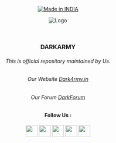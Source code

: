
  
  <p align=center>
  <a href="https://dark4rmy.in/"><img title="Made in INDIA" src="https://img.shields.io/badge/MADE%20IN-INDIA-SCRIPT?colorA=%23ff8100&colorB=%23017e40&colorC=%23ff0000&style=for-the-badge"></a>
  </p>
  
  <p align="center">
  <img src="https://github.com/D4RK-4RMY/DARKARMY/blob/main/darkarmylogo-removebg-preview%20(2).png" alt=" Logo" />
</p>

  <br>
  
  ### <p align="center"> DARKARMY <p align="center">
 
###### <p align="center">*This is official repository maintained by Us.*

###### <p align="center"> *Our Website [Dark4rmy.in](https://dark4rmy.in/)*
###### <p align="center"> *Our Forum [DarkForum](https://darkforum.in/)*

<!-- ###### <p align="center">We are DARKARMY <p align="center">-->

#### <p align="center"> Follow Us : <p align="center">
  
  <p align="center"> <a href="https://discord.gg/TSDyNZhy7b" target="_blank" rel="noreferrer"><img src="https://raw.githubusercontent.com/danielcranney/readme-generator/main/public/icons/socials/discord.svg" width="32" height="32" /></a> <a href="http://www.instagram.com/teamdark4rmy" target="_blank" rel="noreferrer"><img src="https://raw.githubusercontent.com/danielcranney/readme-generator/main/public/icons/socials/instagram.svg" width="32" height="32" /></a>  <a href="https://t.me/darkarmyofficial" target="_blank" rel="noreferrer"><img src="https://res.cloudinary.com/hritikfeaturepage/image/upload/v1675960041/telegram-svgrepo-com_fjb0lu.svg" width="32" height="32" /></a> <a href="https://www.twitter.com/_d4rk4rmy_" target="_blank" rel="noreferrer"><img src="https://raw.githubusercontent.com/danielcranney/readme-generator/main/public/icons/socials/twitter.svg" width="32" height="32" /></a> <a href="https://www.youtube.com/@1ucif3r" target="_blank" rel="noreferrer"><img src="https://raw.githubusercontent.com/danielcranney/readme-generator/main/public/icons/socials/youtube.svg" width="32" height="32" /></a></p>
  
